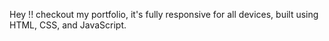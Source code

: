 
Hey !! checkout my portfolio, it's fully responsive for all devices, built using HTML, CSS, and JavaScript.

